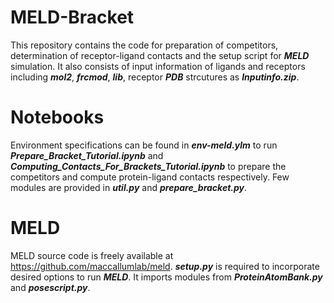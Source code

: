 # MELD-Bracket
This repository contains the code for preparation of competitors, determination of receptor-ligand contacts and the setup script for ***MELD*** simulation. It also consists of input information of ligands and receptors including ***mol2***, ***frcmod***, ***lib***, receptor ***PDB*** strcutures as ***Inputinfo.zip***.
# Notebooks
Environment specifications can be found in ***env-meld.ylm*** to run ***Prepare_Bracket_Tutorial.ipynb*** and ***Computing_Contacts_For_Brackets_Tutorial.ipynb*** to prepare the competitors and compute protein-ligand contacts respectively. Few modules are provided in ***util.py*** and ***prepare_bracket.py***.
# MELD
MELD source code is freely available at https://github.com/maccallumlab/meld. ***setup.py*** is required to incorporate desired options to run ***MELD***. It imports modules from ***ProteinAtomBank.py*** and ***posescript.py***.
